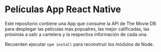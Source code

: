 # Películas App React Native

Este repositorio contiene una App que consume la API de The Movie DB para desplegar las películas más popualres, las mejor calificadas, las próximas a salir a cartelera y la respectiva información de cada una.

Recuerden ejecutar `npm install` para reconstruir los módulos de Node.
